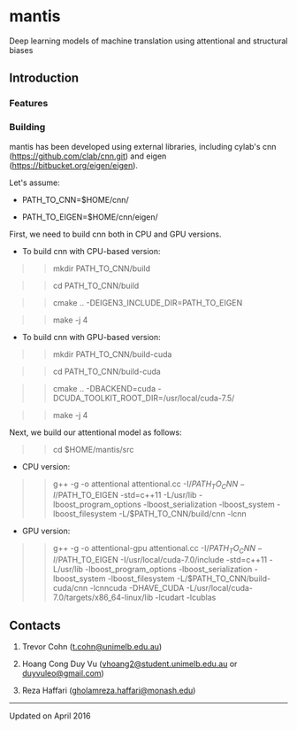 # mantis
Deep learning models of machine translation using attentional and structural biases

## Introduction

### Features

### Building

mantis has been developed using external libraries, including cylab's cnn (https://github.com/clab/cnn.git) and eigen (https://bitbucket.org/eigen/eigen).

Let's assume:

+ PATH_TO_CNN=$HOME/cnn/

+ PATH_TO_EIGEN=$HOME/cnn/eigen/

First, we need to build cnn both in CPU and GPU versions.

* To build cnn with CPU-based version:

>> mkdir PATH_TO_CNN/build

>> cd PATH_TO_CNN/build

>> cmake .. -DEIGEN3_INCLUDE_DIR=PATH_TO_EIGEN

>> make -j 4

* To build cnn with GPU-based version:

>> mkdir PATH_TO_CNN/build-cuda

>> cd PATH_TO_CNN/build-cuda

>> cmake .. -DBACKEND=cuda -DCUDA_TOOLKIT_ROOT_DIR=/usr/local/cuda-7.5/

>> make -j 4

Next, we build our attentional model as follows:

>> cd $HOME/mantis/src

+ CPU version: 

>> g++ -g -o attentional attentional.cc -I/$PATH_TO_CNN -I/$PATH_TO_EIGEN -std=c++11 -L/usr/lib -lboost_program_options -lboost_serialization -lboost_system -lboost_filesystem -L/$PATH_TO_CNN/build/cnn -lcnn
 
+ GPU version: 

>> g++ -g -o attentional-gpu attentional.cc -I/$PATH_TO_CNN -I/$PATH_TO_EIGEN -I/usr/local/cuda-7.0/include -std=c++11 -L/usr/lib -lboost_program_options -lboost_serialization -lboost_system -lboost_filesystem -L/$PATH_TO_CNN/build-cuda/cnn -lcnncuda -DHAVE_CUDA -L/usr/local/cuda-7.0/targets/x86_64-linux/lib -lcudart -lcublas

## Contacts

1) Trevor Cohn (t.cohn@unimelb.edu.au)

2) Hoang Cong Duy Vu (vhoang2@student.unimelb.edu.au or duyvuleo@gmail.com)

3) Reza Haffari (gholamreza.haffari@monash.edu)

---
Updated on April 2016

